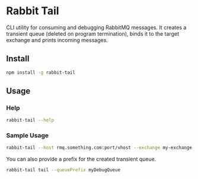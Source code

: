 # Rabbit Tail

CLI utility for consuming and debugging RabbitMQ messages. It creates a transient queue (deleted on program termination), binds it to the target exchange and prints incoming messages.

## Install

```sh
npm install -g rabbit-tail
```

## Usage

### Help
```sh
rabbit-tail --help
```

### Sample Usage
```sh
rabbit-tail --host rmq.something.com:port/vhost --exchange my-exchange --routingKeys key1,key2,...,keyN
```

You can also provide a prefix for the created transient queue.
```sh
rabbit-tail tail --queuePrefix myDebugQueue
```